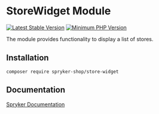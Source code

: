 # StoreWidget Module
[![Latest Stable Version](https://poser.pugx.org/spryker-shop/store-widget/v/stable.svg)](https://packagist.org/packages/spryker-shop/store-widget)
[![Minimum PHP Version](https://img.shields.io/badge/php-%3E%3D%208.2-8892BF.svg)](https://php.net/)

The module provides functionality to display a list of stores.

## Installation

```
composer require spryker-shop/store-widget
```

## Documentation

[Spryker Documentation](https://docs.spryker.com)
